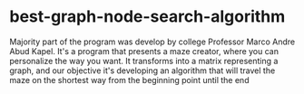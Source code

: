 # best-graph-node-search-algorithm
Majority part of the program was develop by college Professor Marco Andre Abud Kapel.
It's a program that presents a maze creator, where you can personalize the way you want.
It transforms into a matrix representing a graph, and our objective it's developing an algorithm that will travel the maze on the shortest way from the beginning point until the end
